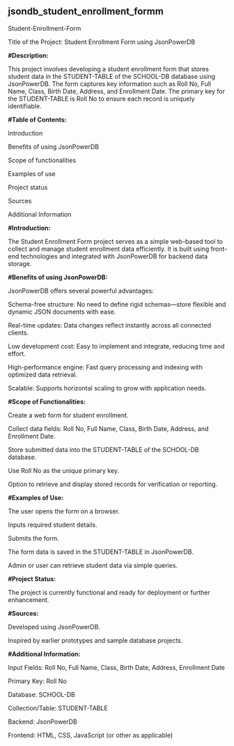 ## jsondb_student_enrollment_formm
Student-Enrollment-Form

Title of the Project: Student Enrollment Form using JsonPowerDB

**#Description:**

This project involves developing a student enrollment form that stores student data in the STUDENT-TABLE of the SCHOOL-DB database using JsonPowerDB. The form captures key information such as Roll No, Full Name, Class, Birth Date, Address, and Enrollment Date. The primary key for the STUDENT-TABLE is Roll No to ensure each record is uniquely identifiable.


**#Table of Contents:**

Introduction

Benefits of using JsonPowerDB

Scope of functionalities

Examples of use

Project status

Sources

Additional Information


**#Introduction:**

The Student Enrollment Form project serves as a simple web-based tool to collect and manage student enrollment data efficiently. It is built using front-end technologies and integrated with JsonPowerDB for backend data storage.


**#Benefits of using JsonPowerDB:**

JsonPowerDB offers several powerful advantages:


Schema-free structure: No need to define rigid schemas—store flexible and dynamic JSON documents with ease.

Real-time updates: Data changes reflect instantly across all connected clients.

Low development cost: Easy to implement and integrate, reducing time and effort.

High-performance engine: Fast query processing and indexing with optimized data retrieval.

Scalable: Supports horizontal scaling to grow with application needs.


**#Scope of Functionalities:**

Create a web form for student enrollment.

Collect data fields: Roll No, Full Name, Class, Birth Date, Address, and Enrollment Date.

Store submitted data into the STUDENT-TABLE of the SCHOOL-DB database.

Use Roll No as the unique primary key.

Option to retrieve and display stored records for verification or reporting.


**#Examples of Use:**

The user opens the form on a browser.

Inputs required student details.

Submits the form.

The form data is saved in the STUDENT-TABLE in JsonPowerDB.

Admin or user can retrieve student data via simple queries.


**#Project Status:**

The project is currently functional and ready for deployment or further enhancement.


**#Sources:**

Developed using JsonPowerDB.

Inspired by earlier prototypes and sample database projects.


**#Additional Information:**

Input Fields: Roll No, Full Name, Class, Birth Date, Address, Enrollment Date

Primary Key: Roll No

Database: SCHOOL-DB

Collection/Table: STUDENT-TABLE

Backend: JsonPowerDB

Frontend: HTML, CSS, JavaScript (or other as applicable)

